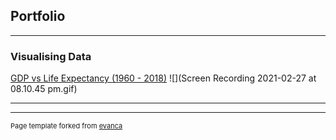 ## Portfolio

---

### Visualising Data

[GDP vs Life Expectancy (1960 - 2018)](sample_page.md)
![](Screen Recording 2021-02-27 at 08.10.45 pm.gif)

---




---
<p style="font-size:11px">Page template forked from <a href="https://github.com/evanca/quick-portfolio">evanca</a></p>
<!-- Remove above link if you don't want to attibute -->
